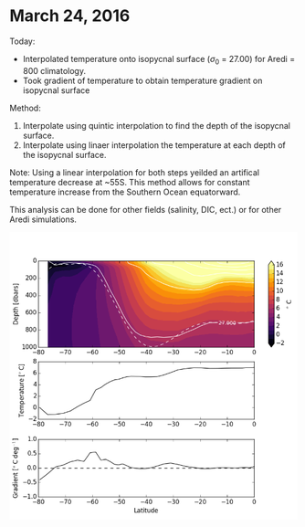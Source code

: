 # March 24, 2016

Today:
* Interpolated temperature onto isopycnal surface ($\sigma_{0}$ = 27.00) for Aredi = 800 climatology. 
* Took gradient of temperature to obtain temperature gradient on isopycnal surface

Method: 
1. Interpolate using quintic interpolation to find the depth of the isopycnal surface. 
2. Interpolate using linaer interpolation the temperature at each depth of the isopycnal surface. 

Note: Using a linear interpolation for both steps yeilded an artifical temperature decrease at ~55S. This method allows for constant temperature increase from the Southern Ocean equatorward. 

This analysis can be done for other fields (salinity, DIC, ect.) or for other Aredi simulations.

![](files/aredi800_temp_climatology_isopycnal_temp_grad.png)

